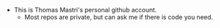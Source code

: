 - This is Thomas Mastri's personal github account.
  -  Most repos are private, but can ask me if there is code you need.

